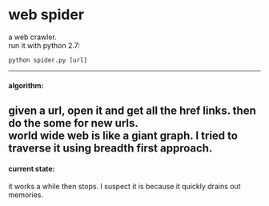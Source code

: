 web spider
==========
a web crawler.<br>
run it with python 2.7:
```shell
python spider.py [url]
```
-----------------------
#### algorithm:
given a url, open it and get all the href links. then do the some for new urls.<br>
world wide web is like a giant graph. I tried to traverse it using breadth first approach.
-----------------------
#### current state:
it works a while then stops. I suspect it is because it quickly drains out memories.
